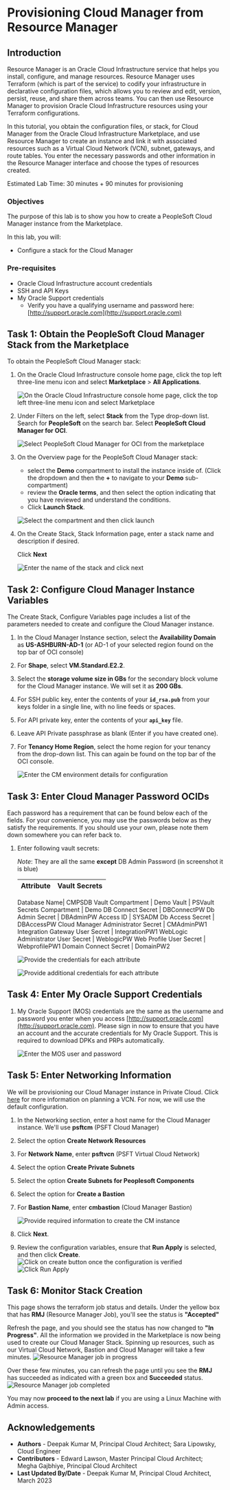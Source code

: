 # Provisioning Cloud Manager from Resource Manager 

## Introduction
Resource Manager is an Oracle Cloud Infrastructure service that helps you install, configure, and manage resources. Resource Manager uses Terraform (which is part of the service) to codify your infrastructure in declarative configuration files, which allows you to review and edit, version, persist, reuse, and share them across teams. You can then use Resource Manager to provision Oracle Cloud Infrastructure resources using your Terraform configurations.

In this tutorial, you obtain the configuration files, or stack, for Cloud Manager from the Oracle Cloud Infrastructure Marketplace, and use Resource Manager to create an instance and link it with associated resources such as a Virtual Cloud Network (VCN), subnet, gateways, and route tables. You enter the necessary passwords and other information in the Resource Manager interface and choose the types of resources created.

Estimated Lab Time: 30 minutes + 90 minutes for provisioning


### Objectives
The purpose of this lab is to show you how to create a PeopleSoft Cloud Manager instance from the Marketplace. 

In this lab, you will:
* Configure a stack for the Cloud Manager 

### Pre-requisites
* Oracle Cloud Infrastructure account credentials
* SSH and API Keys
* My Oracle Support credentials
    - Verify you have a qualifying username and password here: [http://support.oracle.com](http://support.oracle.com)

## Task 1: Obtain the PeopleSoft Cloud Manager Stack from the Marketplace

To obtain the PeopleSoft Cloud Manager stack:

1. On the Oracle Cloud Infrastructure console home page, click the top left three-line menu icon and select **Marketplace** > **All Applications**.

    ![On the Oracle Cloud Infrastructure console home page, click the top left three-line menu icon and select Marketplace](./images/marketplacemenu.png "")

2. Under Filters on the left, select **Stack** from the Type drop-down list. Search for **PeopleSoft** on the search bar. Select **PeopleSoft Cloud Manager for OCI**.

    ![Select PeopleSoft Cloud Manager for OCI from the marketplace](./images/searchpsft.png "")

3. On the Overview page for the PeopleSoft Cloud Manager stack:
    * select the **Demo** compartment to install the instance inside of. (Click the dropdown and then the **+** to navigate to your **Demo** sub-compartment)  
    * review the **Oracle terms**, and then select the option indicating that you have reviewed and understand the conditions.
    * Click **Launch Stack**. 

    ![Select the compartment and then click launch](./images/launch.png "")

4. On the Create Stack, Stack Information page, enter a stack name and description if desired.

    Click **Next** 

    ![Enter the name of the stack and click next](./images/psftname.png "")

## Task 2: Configure Cloud Manager Instance Variables

The Create Stack, Configure Variables page includes a list of the parameters needed to create and configure the Cloud Manager instance.

1. In the Cloud Manager Instance section, select the **Availability Domain** as **US-ASHBURN-AD-1** (or AD-1 of your selected region found on the top bar of OCI console)
2. For **Shape**, select **VM.Standard.E2.2**. 
3. Select the **storage volume size in GBs** for the secondary block volume for the Cloud Manager instance. We will set it as **200 GBs**.
4. For SSH public key, enter the contents of your **``id_rsa.pub``** from your keys folder in a single line, with no line feeds or spaces.
5. For API private key, enter the contents of your **``api_key``** file.
6. Leave API Private passphrase as blank (Enter if you have created one).
7. For **Tenancy Home Region**, select the home region for your tenancy from the drop-down list. This can again be found on the top bar of the OCI console.

    ![Enter the CM environment details for configuration](./images/vars1v3.png "")

## Task 3: Enter Cloud Manager Password OCIDs

Each password has a requirement that can be found below each of the fields. For your convenience, you may use the passwords below as they satisfy the requirements. If you should use your own, please note them down somewhere you can refer back to.

1. Enter following vault secrets:

    *Note*: They are all the same **except** DB Admin Password (in screenshot it is blue)

    Attribute | Vault Secrets
    --------- | -----
    
    Database Name| CMPSDB
    Vault Compartment | Demo 
    Vault | PSVault
    Secrets Compartment | Demo 
    DB Connect Secret | DBConnectPW 
    Db Admin Secret | DBAdminPW
    Access ID | SYSADM 
    Db Access Secret |  DBAccessPW
    Cloud Manager Administrator Secret | CMAdminPW1
    Integration Gateway User Secret | IntegrationPW1
    WebLogic Administrator User Secret | WeblogicPW 
    Web Profile User Secret | WebprofilePW1
    Domain Connect Secret | DomainPW2 

    ![Provide the credentials for each attribute](./images/Secrets1.png "")

    ![Provide additional credentials for each attribute](./images/Secrets2.png "")

## Task 4: Enter My Oracle Support Credentials

1. My Oracle Support (MOS) credentials are the same as the username and password you enter when you access [http://support.oracle.com](http://support.oracle.com). Please sign in now to ensure that you have an account and the accurate credentials for My Oracle Support. This is required to download DPKs and PRPs automatically. 

    ![Enter the MOS user and password](./images/varscmmos.png "")

## Task 5: Enter Networking Information

We will be provisioning our Cloud Manager instance in Private Cloud. Click [here](https://docs.oracle.com/en/applications/peoplesoft/cloud-manager/tutorial-plan-vcn-cloud-manager/index.html#before_you_begin) for more information on planning a VCN. For now, we will use the default configuration.

1. In the Networking section, enter a host name for the Cloud Manager instance. We'll use **psftcm** (PSFT Cloud Manager)
2. Select the option **Create Network Resources**
3. For **Network Name**, enter **psftvcn** (PSFT Virtual Cloud Network)
4. Select the option **Create Private Subnets**
5. Select the option **Create Subnets for Peoplesoft Components**
6. Select the option for **Create a Bastion**
7. For **Bastion Name**, enter **cmbastion** (Cloud Manager Bastion)

    ![Provide required information to create the CM instance](./images/varsbastion.png "")

8. Click **Next**. 
9. Review the configuration variables, ensure that **Run Apply** is selected, and then click **Create**. 
    ![Click on create button once the configuration is verified](./images/review1v3.png "")
    ![Click Run Apply](./images/review2v3.png "")
## Task 6: Monitor Stack Creation

This page shows the terraform job status and details. Under the yellow box that has **RMJ** (Resource Manager Job), you'll see the status is **"Accepted"** 

Refresh the page, and you should see the status has now changed to **"In Progress"**. All the information we provided in the Marketplace is now being used to create our Cloud Manager Stack.
Spinning up resources, such as our Virtual Cloud Network, Bastion and Cloud Manager will take a few minutes. 
    ![Resource Manager job in progress](./images/rmj1v2.png "")

Over these few minutes, you can refresh the page until you see the **RMJ** has succeeded as indicated with a green box and **Succeeded** status. 
    ![Resource Manager job completed](./images/rmjsucceeded1v3.png "")

You may now **proceed to the next lab** if you are using a Linux Machine with Admin access.

## Acknowledgements
* **Authors** - Deepak Kumar M, Principal Cloud Architect; Sara Lipowsky, Cloud Engineer
* **Contributors** - Edward Lawson, Master Principal Cloud Architect; Megha Gajbhiye, Principal Cloud Architect
* **Last Updated By/Date** - Deepak Kumar M, Principal Cloud Architect, March 2023





